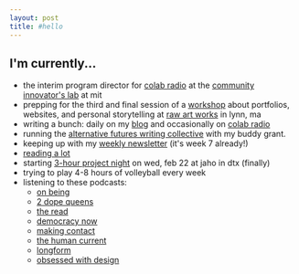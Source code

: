 ```yaml
---
layout: post
title: #hello
---
```

## I'm currently...

* the interim program director for [colab radio][colab radio] at the [community innovator's lab][colab] at mit
* prepping for the third and final session of a [workshop](http://colabradio.mit.edu/category/telling-your-story-online/) about portfolios, websites, and personal storytelling at [raw art works](www.rawartworks.org) in lynn, ma 
* writing a bunch: daily on my [blog](http://lqb2.github.io/blog) and occasionally on [colab radio](http://colabradio.mit.edu/author/lawrence-barriner-ii/)
* running the [alternative futures writing collective](http://colabradio.mit.edu/category/alternative-futures/) with my buddy grant. 
* keeping up with my [weekly newsletter](http://tinyletter.com/lqb2) (it's week 7 already!)
* [reading a lot](https://www.goodreads.com/review/list/61877628?shelf=currently-reading#)
* starting [3-hour project night](lqb2.github.io/3h-project-night) on wed, feb 22 at jaho in dtx (finally)
* trying to play 4-8 hours of volleyball every week 
* listening to these podcasts: 
	* [on being](http://www.onbeing.org)
	* [2 dope queens](http://www.wnyc.org/shows/dopequeens)
	* [the read](http://thisistheread.com/)
	* [democracy now](https://itunes.apple.com/us/podcast?id=73802554)
	* [making contact](http://www.radioproject.org/)
	* [the human current](http://www.human-current.com/#intro)
	* [longform](https://longform.org/)
	* [obsessed with design](http://www.obsessedshow.com/)

[colab]: http://colab.mit.edu
[colab radio]: http://colabradio.mit.edu